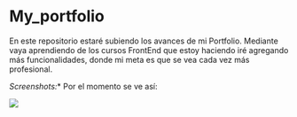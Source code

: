 # My_portfolio

En este repositorio estaré subiendo los avances de mi Portfolio. 
Mediante vaya aprendiendo de los cursos FrontEnd que estoy haciendo iré agregando más funcionalidades, donde mi meta es que se vea cada vez más profesional.


*Screenshots:**
Por el momento se ve así:

<image src="/images/screenshot.png">
